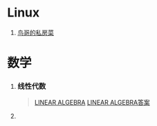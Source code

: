 # Linux

1. [鸟哥的私房菜](../Resource/pdf/鸟哥的私房菜.pdf)





# 数学

1. ### 线性代数

	>[LINEAR ALGEBRA](../Resource/pdf/线性代数.pdf)
	>[LINEAR ALGEBRA答案](../Resource/pdf/线性代数习题答案.pdf)

2. 
